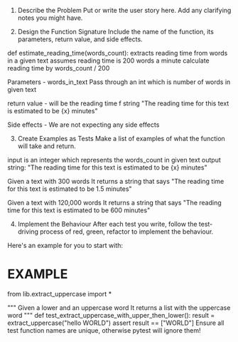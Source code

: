1. Describe the Problem
Put or write the user story here. Add any clarifying notes you might have.

<!-- As a user
So that I can manage my time
I want to see an estimate of reading time for a text, assuming that I can read 200 words a minute.  -->

2. Design the Function Signature
Include the name of the function, its parameters, return value, and side effects.

def estimate_reading_time(words_count):
    extracts reading time from words in a given text
    assumes reading time is 200 words a minute 
        calculate reading time by words_count / 200 

Parameters - words_in_text
    Pass through an int which is number of words in given text 

return value - will be the reading time 
    f string "The reading time for this text is estimated to be {x} minutes" 

Side effects - We are not expecting any side effects


3. Create Examples as Tests
Make a list of examples of what the function will take and return.

input is an integer which represents the words_count in given text 
output string: "The reading time for this text is estimated to be {x} minutes" 

Given a text with 300 words 
It returns a string that says "The reading time for this text is estimated to be 1.5 minutes" 

Given a text with 120,000 words 
It returns a string that says "The reading time for this text is estimated to be 600 minutes" 


4. Implement the Behaviour
After each test you write, follow the test-driving process of red, green, refactor to implement the behaviour.

Here's an example for you to start with:

# EXAMPLE

from lib.extract_uppercase import *

"""
Given a lower and an uppercase word
It returns a list with the uppercase word
"""
def test_extract_uppercase_with_upper_then_lower():
    result = extract_uppercase("hello WORLD")
    assert result == ["WORLD"]
Ensure all test function names are unique, otherwise pytest will ignore them!